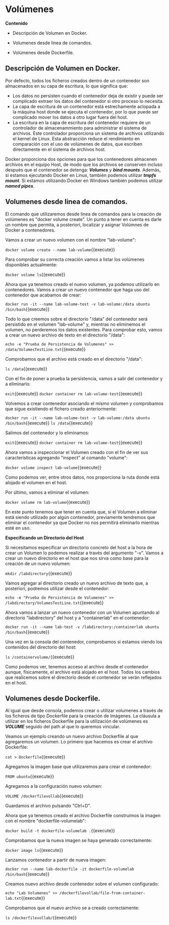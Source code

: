 # Volúmenes

**Contenido**

- Descripción de Volumen en Docker.

- Volumenes desde linea de comandos.

- Volúmenes desde Dockerfile.

## Descripción de Volumen en Docker.
Por defecto, todos los ficheros creados dentro de un contenedor son almacenados en su capa de escritura, lo que significa que:

* Los datos no persisten cuando el contenedor deja de existir y puede ser complicado extraer los datos del contenedor si otro proceso lo necesita.
* La capa de escritura de un contenedor está estrechamente aclopada a la máquina host donde se ejecuta el contenedor, por lo que puede ser complicado mover los datos a otro lugar fuera del host.
* La escritura en la capa de escritura del contenedor requiere de un controlador de almacenammiento para administrar el sistema de archivos. Este controlador proporciona un sistema de archivos utilizando el kernel de Linux. Esta abstracción reduce el rendimiento en comparación con el uso de volúmenes de datos, que escriben directamente en el sistema de archivos host.

Docker proporciona dos opciones para que los contenedores almacenen archivos en el equipo Host, de modo que los archivos se conserven incluso después que el contenedor se detenga: **_Volumes_** y **_bind mounts_**. Además, si estamos ejecutando Docker en Linux, también podemos utilizar **_tmpfs mount_**. Si estamos utilizando Docker en Windows también podemos utilizar **_named pipes_**.

## Volumenes desde linea de comandos.
El comando que utilizaremos desde linea de comandos para la creación de volúmenes es "docker volume create". Un punto a tener en cuenta es darle un nombre que permita, a posteriori, localizar y asignar Volúmnes de Docker a contenedores.

Vamos a crear un nuevo volumen con el nombre "lab-volume":

`docker volume create --name lab-volume`{{execute}}

Para comprobar su correcta creación vamos a listar los volúmenes disponibles actualmente:

`docker volume ls`{{execute}}

Ahora que ya tenemos creado el nuevo volumen, ya podemos utilizarlo en contenedores. Vamos a crear un nuevo contenedor que haga uso del contenedor que acabamos de crear:

`docker run -it --name lab-volume-test -v lab-volume:/data ubuntu /bin/bash`{{execute}}

Todo lo que creemos sobre el directorio "/data" del contenedor será persistido en el volumen "lab-volume" y, mientras no eliminemos el volumen, no perderemos los datos existentes. Para comprobar esto, vamos a crear un nuevo archivo de texto en el directorio "/data":

`echo -e "Prueba de Persistencia de Volumenes" >> /data/VolumesTestLine.txt`{{execute}}

Comprobamos que el archivo está creado en el directorio "/data":

`ls /data`{{execute}}

Con el fin de poner a prueba la persistencia, vamos a salir del contenedor y a eliminarlo:

`exit`{{execute}}
`docker container rm lab-volume-test`{{execute}}

Volvemos a crear contenedor asociando el mismo volumen y comprobamos que sigue existiendo el fichero creado anteriormente:

`docker run -it --name lab-volume-test -v lab-volume:/data ubuntu /bin/bash`{{execute}}
`ls /data`{{execute}}

Salimos del contenedor y lo eliminamos:

`exit`{{execute}}
`docker container rm lab-volume-test`{{execute}}

Ahora vamos a inspeccionar el Volumen creado con el fin de ver sus características agregando "inspect" al comando "volume":

`docker volume inspect lab-volume`{{execute}}

Como podemos ver, entre otros datos, nos proporciona la ruta donde está alojado el volumen en el host.

Por último, vamos a eliminar el volumen:

`docker volume rm lab-volume`{{execute}}

En este punto tenemos que tener en cuenta que, si el Volumen a eliminar está siendo utilizado por algún contenedor, previamente tendremos que eliminar el contenedor ya que Docker no nos permitirá eliminarlo mientras esté en uso.

**Especificando un Directorio del Host**

Si necesitamos especificar un directorio concreto del host a la hora de crear un Volumen lo podemos realizar a través del argumento "-v". Vamos a crear un nuevo directorio en el host que nos sirva como base para la creación de un nuevo volumen:

`mkdir /labdirectory`{{execute}}

Vamos agregar al directorio creado un nuevo archivo de texto que, a posteriori, podremos utilizar desde el contenedor:

`echo -e "Prueba de Persistencia de Volumenes" >> /labdirectory/VolumesTestLine.txt`{{execute}}

Ahora vamos a lanzar un nuevo contenedor con un Volumen apuntando al directorio "labdirectory" del host y a "containerlab" en el contenedor:

`docker run -it --name lab-test -v /labdirectory:/containerlab ubuntu /bin/bash`{{execute}}

Una vez en la consola del contenedor, comprobamos si estamos viendo los contenidos del directorio del host:

`ls /containervolume/`{{execute}}

Como podemos ver, tenemos acceso al archivo desde el contenedor aunque, físicamente, el archivo está alojado en el host. Todos los cambios que realicemos sobre el directorio desde el contenedor se verán reflejados en el host.

## Volumenes desde Dockerfile.
Al igual que desde consola, podemos crear o utilizar volumenes a través de los ficheros de tipo Dockerfile para la creación de Imágenes. La cláusula a utilizar en los ficheros Dockerfile para la utilización de volúmenes es **_VOLUME_** seguido del path al que lo queremos vincular.

Veamos un ejemplo creando un nuevo archivo Dockerfile al que agregaremos un volumen. Lo primero que hacemos es crear el archivo Dockerfile:

`cat > Dockerfile`{{execute}}

Agregamos la imagen base que utilizaremos para crear el contenedor:

`FROM ubuntu`{{execute}}

Agregamos a la configuración nuevo volumen:

`VOLUME /dockerfilevollab`{{execute}}

Guardamos el archivo pulsando "Ctrl+D".

Ahora que ya tenemos creado el archivo Dockerfile construimos la imagen con el nombre "dockerfile-volumelab":

`docker build -t dockerfile-volumelab .`{{execute}}

Comprobamos que la nueva imagen se haya generado correctamente:

`docker image ls`{{execute}}

Lanzamos contenedor a partir de nueva imagen:

`docker run --name lab-dockerfile -it dockerfile-volumelab /bin/bash`{{execute}}

Creamos nuevo archivo desde contenedor sobre el volumen configurado:

`echo "Lab Volumenes" >> /dockerfilevollab/file-from-container-lab.txt`{{execute}}

Comprobamos que el nuevo archivo se a creado correctamente:

`ls /dockerfilevollab/`{{execute}}

